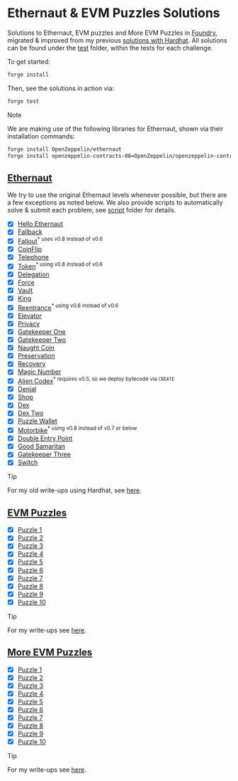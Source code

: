 # Ethernaut & EVM Puzzles Solutions

Solutions to Ethernaut, EVM puzzles and More EVM Puzzles in [Foundry](https://book.getfoundry.sh/), migrated & improved from my previous [solutions with Hardhat](https://github.com/erhant/solidity-ctfs). All solutions can be found under the [test](./test/) folder, within the tests for each challenge.

To get started:

```sh
forge install
```

Then, see the solutions in action via:

```sh
forge test
```

> [!NOTE]
>
> We are making use of the following libraries for Ethernaut, shown via their installation commands:
>
> ```sh
> forge install OpenZeppelin/ethernaut
> forge install openzeppelin-contracts-08=OpenZeppelin/openzeppelin-contracts@v4.7.3
> ```

## [Ethernaut](https://ethernaut.openzeppelin.com/)

We try to use the original Ethernaut levels whenever possible, but there are a few exceptions as noted below. We also provide scripts to automatically solve & submit each problem, see [script](./script/) folder for details.

- [x] [Hello Ethernaut](./script/HelloEthernaut.s.sol)
- [x] [Fallback](./script/Fallback.s.sol)
- [x] [Fallout](./script/Fallout.s.sol)<sup>\* uses v0.8 instead of v0.6</sup>
- [x] [CoinFlip](./script/Coinflip.s.sol)
- [x] [Telephone](./script/Telephone.s.sol)
- [x] [Token](./script/Token.s.sol)<sup>\* using v0.8 instead of v0.6</sup>
- [x] [Delegation](./script/Delegation.s.sol)
- [x] [Force](./script/Force.s.sol)
- [x] [Vault](./script/Vault.s.sol)
- [x] [King](./script/King.s.sol)
- [x] [Reentrance](./script/Reentrance.s.sol)<sup>\* using v0.8 instead of v0.6</sup>
- [x] [Elevator](./script/Elevator.s.sol)
- [x] [Privacy](./script/Privacy.s.sol)
- [x] [Gatekeeper One](./script/GatekeeperOne.s.sol)
- [x] [Gatekeeper Two](./script/GatekeeperTwo.s.sol)
- [x] [Naught Coin](./script/NaughtCoin.s.sol)
- [x] [Preservation](./script/Preservation.s.sol)
- [x] [Recovery](./script/Recovery.s.sol)
- [x] [Magic Number](./script/MagicNum.s.sol)
- [x] [Alien Codex](./script/AlienCodex.s.sol)<sup>\* requires v0.5, so we deploy bytecode via <code>CREATE</code></sup>
- [x] [Denial](./script/Denial.s.sol)
- [x] [Shop](./script/Shop.s.sol)
- [x] [Dex](./script/Dex.s.sol)
- [x] [Dex Two](./script/DexTwo.s.sol)
- [x] [Puzzle Wallet](-)
- [x] [Motorbike](-)<sup>\* using v0.8 instead of v0.7 or below</sup>
- [x] [Double Entry Point](./script/DoubleEntryPoint.s.sol)
- [x] [Good Samaritan](./script/GoodSamaritan.s.sol)
- [x] [Gatekeeper Three](./script/GatekeeperThree.s.sol)
- [x] [Switch](./script/Switch.s.sol)

> [!TIP]
>
> For my old write-ups using Hardhat, see [here](https://dev.to/erhant/series/18918).

## [EVM Puzzles](https://github.com/fvictorio/evm-puzzles/)

- [x] [Puzzle 1](./test/evm/MoreEVMPuzzles.t.sol#L7)
- [x] [Puzzle 2](./test/evm/MoreEVMPuzzles.t.sol#L15)
- [x] [Puzzle 3](./test/evm/MoreEVMPuzzles.t.sol#L23)
- [x] [Puzzle 4](./test/evm/MoreEVMPuzzles.t.sol#L31)
- [x] [Puzzle 5](./test/evm/MoreEVMPuzzles.t.sol#L39)
- [x] [Puzzle 6](./test/evm/MoreEVMPuzzles.t.sol#L47)
- [x] [Puzzle 7](./test/evm/MoreEVMPuzzles.t.sol#L53)
- [x] [Puzzle 8](./test/evm/MoreEVMPuzzles.t.sol#L57)
- [x] [Puzzle 9](./test/evm/MoreEVMPuzzles.t.sol#L65)
- [x] [Puzzle 10](./test/evm/MoreEVMPuzzles.t.sol#L69)

> [!TIP]
>
> For my write-ups see [here](https://dev.to/erhant/evm-puzzles-walkthrough-471a).

## [More EVM Puzzles](https://github.com/daltyboy11/more-evm-puzzles)

- [x] [Puzzle 1](./test/evm/EVMPuzzles.t.sol#L7)
- [x] [Puzzle 2](./test/evm/EVMPuzzles.t.sol#L11)
- [x] [Puzzle 3](./test/evm/EVMPuzzles.t.sol#L15)
- [x] [Puzzle 4](./test/evm/EVMPuzzles.t.sol#L20)
- [x] [Puzzle 5](./test/evm/EVMPuzzles.t.sol#L24)
- [x] [Puzzle 6](./test/evm/EVMPuzzles.t.sol#L28)
- [x] [Puzzle 7](./test/evm/EVMPuzzles.t.sol#L33)
- [x] [Puzzle 8](./test/evm/EVMPuzzles.t.sol#L37)
- [x] [Puzzle 9](./test/evm/EVMPuzzles.t.sol#L43)
- [x] [Puzzle 10](./test/evm/EVMPuzzles.t.sol#L47)

> [!TIP]
>
> For my write-ups see [here](https://dev.to/erhant/more-evm-puzzles-walkthrough-4lil).
